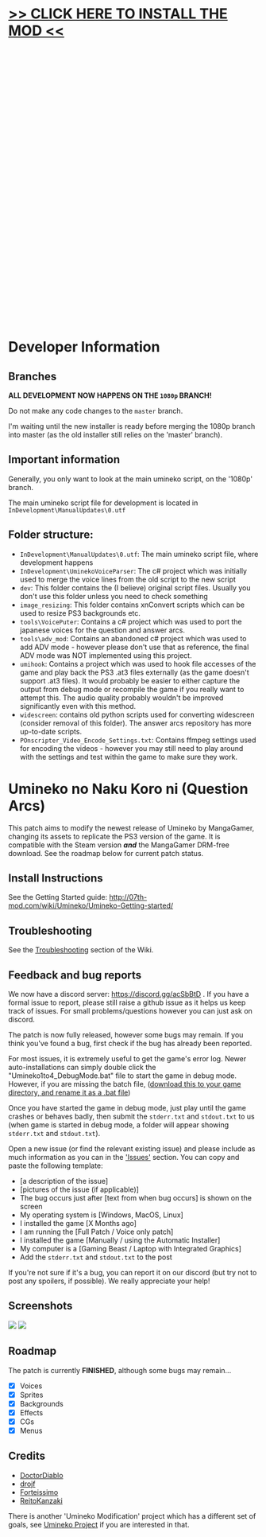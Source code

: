 
# [>> CLICK HERE TO INSTALL THE MOD <<](http://07th-mod.com/wiki/Umineko/Umineko-Getting-started/)

<br>
<br>
<br>
<br>
<br>
<br>
<br>
<br>
<br>
<br>
<br>
<br>
<br>
<br>
<br>
<br>
<br>
<br>
<br>
<br>
<br>
<br>
<br>
<br>
<br>
<br>
<br>
<br>
<br>
<br>
<br>
<br>


# Developer Information

## Branches

**ALL DEVELOPMENT NOW HAPPENS ON THE `1080p` BRANCH!**

Do not make any code changes to the `master` branch.

I'm waiting until the new installer is ready before merging the 1080p branch into master (as the old installer still relies on the 'master' branch).

## Important information

Generally, you only want to look at the main umineko script, on the '1080p' branch.

The main umineko script file for development is located in `InDevelopment\ManualUpdates\0.utf`


## Folder structure:

- `InDevelopment\ManualUpdates\0.utf`: The main umineko script file, where development happens
- `InDevelopment\UminekoVoiceParser`: The c# project which was initially used to merge the voice lines from the old script to the new script
- `dev`: This folder contains the (I believe) original script files. Usually you don't use this folder unless you need to check something
- `image_resizing`: This folder contains xnConvert scripts which can be used to resize PS3 backgrounds etc.
- `tools\VoicePuter`: Contains a c# project which was used to port the japanese voices for the question and answer arcs.
- `tools\adv_mod`: Contains an abandoned c# project which was used to add ADV mode - however please don't use that as reference, the final ADV mode was NOT implemented using this project.
- `umihook`: Contains a project which was used to hook file accesses of the game and play back the PS3 .at3 files externally (as the game doesn't support .at3 files). It would probably be easier to either capture the output from debug mode or recompile the game if you really want to attempt this. The audio quality probably wouldn't be improved significantly even with this method.
- `widescreen`: contains old python scripts used for converting widescreen (consider removal of this folder). The answer arcs repository has more up-to-date scripts.
- `POnscripter_Video_Encode_Settings.txt`: Contains ffmpeg settings used for encoding the videos - however you may still need to play around with the settings and test within the game to make sure they work.

# Umineko no Naku Koro ni (Question Arcs) 

This patch aims to modify the newest release of Umineko by MangaGamer, changing its assets to replicate the PS3 version of the game.
It is compatible with the Steam version ***and*** the MangaGamer DRM-free download. See the roadmap below for current patch status.

## Install Instructions

See the Getting Started guide: http://07th-mod.com/wiki/Umineko/Umineko-Getting-started/

## Troubleshooting

See the [Troubleshooting](http://07th-mod.com/wiki/Umineko/Umineko-Part-0-TroubleShooting-and-FAQ/) section of the Wiki.

## Feedback and bug reports

We now have a discord server: https://discord.gg/acSbBtD . If you have a formal issue to report, please still raise a github issue as it helps us keep track of issues. For small problems/questions however you can just ask on discord.

The patch is now fully released, however some bugs may remain. If you think you've found a bug, first check if the bug has already been reported.

For most issues, it is extremely useful to get the game's error log. Newer auto-installations can simply double click the "Umineko1to4_DebugMode.bat" file to start the game in debug mode. However, if you are missing the batch file, ([download this to your game directory, and rename it as a .bat file](https://github.com/07th-mod/resources/raw/master/umineko-question/utilities/StartUminekoInDebugMode.bat))

Once you have started the game in debug mode, just play until the game crashes or behaves badly, then submit the `stderr.txt` and `stdout.txt` to us (when game is started in debug mode, a folder will appear showing `stderr.txt` and `stdout.txt`).

Open a new issue (or find the relevant existing issue) and please include as much information as you can in the ['Issues'](https://github.com/07th-mod/umineko-question/issues) section. You can copy and paste the following template:

- [a description of the issue]
- [pictures of the issue (if applicable)]
- The bug occurs just after [text from when bug occurs] is shown on the screen
- My operating system is [Windows, MacOS, Linux]
- I installed the game [X Months ago]
- I am running the [Full Patch / Voice only patch]
- I installed the game [Manually / using the Automatic Installer]
- My computer is a [Gaming Beast / Laptop with Integrated Graphics]
- Add the `stderr.txt` and `stdout.txt` to the post

If you're not sure if it's a bug, you can report it on our discord (but try not to post any spoilers, if possible).
We really appreciate your help!

## Screenshots

![](https://i.imgur.com/EWITCxL.jpg)
![](https://i.imgur.com/NXUNU4r.jpg)

## Roadmap

The patch is currently **FINISHED**, although some bugs may remain...

- [x] Voices
- [x] Sprites
- [x] Backgrounds
- [x] Effects
- [x] CGs
- [x] Menus

## Credits

 * [DoctorDiablo](https://github.com/DoctorDiablo)
 * [drojf](https://github.com/drojf)
 * [Forteissimo](https://github.com/Forteissimo)
 * [ReitoKanzaki](https://github.com/ReitoKanzaki)

There is another 'Umineko Modification' project which has a different set of goals, see [Umineko Project](https://umineko-project.org/en/) if you are interested in that.
